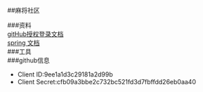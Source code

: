 ##麻将社区  


###资料  
[gitHub授权登录文档](https://developer.github.com/apps/building-oauth-apps/creating-an-oauth-app/)  
[spring 文档](https://spring.io/guides)  
###工具  
###github信息  
- Client ID:9ee1a1d3c29181a2d99b  
- Client Secret:cfb09a3bbe2c732bc521fd3d7fbffdd26eb0aa40  
